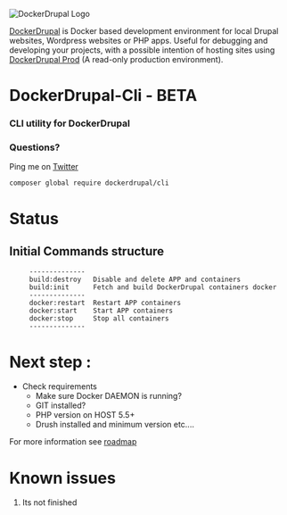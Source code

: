 ![DockerDrupal Logo](https://raw.githubusercontent.com/4alldigital/DockerDrupal/master/docs/images/dd-logo.png)

[DockerDrupal](https://www.4alldigital.io/docker-drupal) is Docker based development environment for local Drupal websites, Wordpress websites or PHP apps. Useful for debugging and developing your projects, with a possible intention of hosting sites using [DockerDrupal Prod](https://github.com/4alldigital/drupalprod-docker) (A read-only production environment).

# DockerDrupal-Cli - BETA
### CLI utility for DockerDrupal

### Questions?
  Ping me on [Twitter](http://twitter.com/@4alldigital) 

```composer global require dockerdrupal/cli```

# Status
## Initial Commands structure 
```
     --------------
     build:destroy   Disable and delete APP and containers
     build:init      Fetch and build DockerDrupal containers docker
     --------------
     docker:restart  Restart APP containers
     docker:start    Start APP containers
     docker:stop     Stop all containers
     --------------
```

# Next step : 
- Check requirements
    - Make sure Docker DAEMON is running?
    - GIT installed?
    - PHP version on HOST 5.5+
    - Drush installed and minimum version etc....


For more information see [roadmap](https://github.com/4AllDigital/DockerDrupalCli/blob/master/roadmap.md)

# Known issues

1. Its not finished